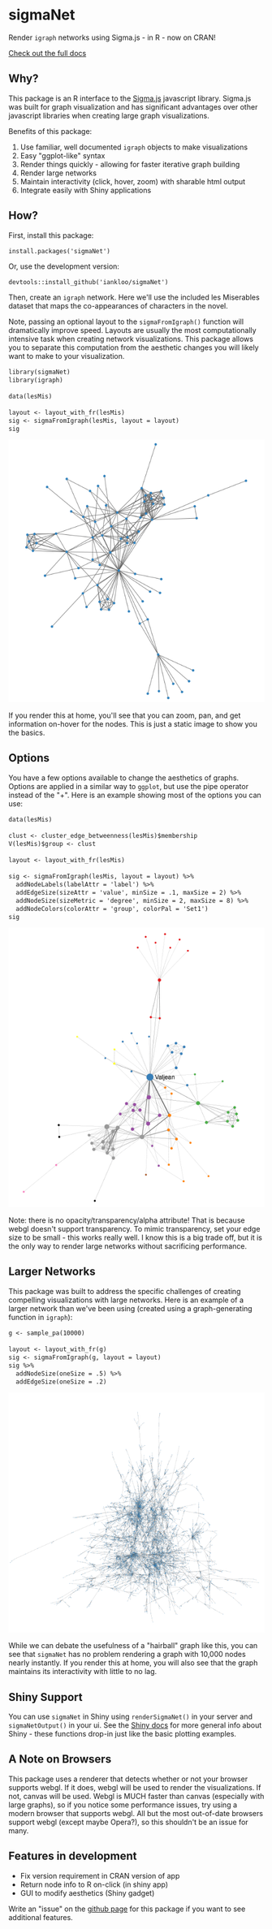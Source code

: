 # sigmaNet

Render `igraph` networks using Sigma.js - in R - now on CRAN!

<a href = 'https://iankloo.github.io/sigmaNet/'>Check out the full docs</a>

## Why?

This package is an R interface to the <a href = 'https://github.com/jacomyal/sigma.js'>Sigma.js</a> javascript library. Sigma.js was built for graph visualization and has significant advantages over other javascript libraries when creating large graph visualizations.  

Benefits of this package:

1. Use familiar, well documented `igraph` objects to make visualizations
2. Easy "ggplot-like" syntax
3. Render things quickly - allowing for faster iterative graph building
4. Render large networks
5. Maintain interactivity (click, hover, zoom) with sharable html output
6. Integrate easily with Shiny applications

## How?

First, install this package:

```
install.packages('sigmaNet')
```

Or, use the development version:

```
devtools::install_github('iankloo/sigmaNet')
```

Then, create an `igraph` network.  Here we'll use the included les Miserables dataset that maps the co-appearances of characters in the novel.

Note, passing an optional layout to the `sigmaFromIgraph()` function will dramatically improve speed.  Layouts are usually the most computationally intensive task when creating network visualizations.  This package allows you to separate this computation from the aesthetic changes you will likely want to make to your visualization.

```
library(sigmaNet)
library(igraph)

data(lesMis)

layout <- layout_with_fr(lesMis)
sig <- sigmaFromIgraph(lesMis, layout = layout)
sig
```

![](img/simpleGraph.png)

If you render this at home, you'll see that you can zoom, pan, and get information on-hover for the nodes.  This is just a static image to show you the basics.

## Options

You have a few options available to change the aesthetics of graphs. Options are applied in a similar way to `ggplot`, but use the pipe operator instead of the "+".  Here is an example showing most of the options you can use:

```
data(lesMis)

clust <- cluster_edge_betweenness(lesMis)$membership
V(lesMis)$group <- clust

layout <- layout_with_fr(lesMis)

sig <- sigmaFromIgraph(lesMis, layout = layout) %>%
  addNodeLabels(labelAttr = 'label') %>%
  addEdgeSize(sizeAttr = 'value', minSize = .1, maxSize = 2) %>%
  addNodeSize(sizeMetric = 'degree', minSize = 2, maxSize = 8) %>%
  addNodeColors(colorAttr = 'group', colorPal = 'Set1')
sig
```

![](img/aesGraph.png)

Note: there is no opacity/transparency/alpha attribute!  That is because webgl doesn't support transparency.  To mimic transparency, set your edge size to be small - this works really well.  I know this is a big trade off, but it is the only way to render large networks without sacrificing performance.  
## Larger Networks

This package was built to address the specific challenges of creating compelling visualizations with large networks.  Here is an example of a larger network than we've been using (created using a graph-generating function in `igraph`):

```
g <- sample_pa(10000)

layout <- layout_with_fr(g)
sig <- sigmaFromIgraph(g, layout = layout)
sig %>%
  addNodeSize(oneSize = .5) %>%
  addEdgeSize(oneSize = .2)
```

![](img/bigGraph.png)

While we can debate the usefulness of a "hairball" graph like this, you can see that `sigmaNet` has no problem rendering a graph with 10,000 nodes nearly instantly.  If you render this at home, you will also see that the graph maintains its interactivity with little to no lag.

## Shiny Support

You can use `sigmaNet` in Shiny using `renderSigmaNet()` in your server and `sigmaNetOutput()` in your ui.  See the <a href = 'https://shiny.rstudio.com/tutorial/'>Shiny docs</a> for more general info about Shiny - these functions drop-in just like the basic plotting examples.  

## A Note on Browsers

This package uses a renderer that detects whether or not your browser supports webgl.  If it does, webgl will be used to render the visualizations.  If not, canvas will be used.  Webgl is MUCH faster than canvas (especially with large graphs), so if you notice some performance issues, try using a modern browser that supports webgl.  All but the most out-of-date browsers support webgl (except maybe Opera?), so this shouldn't be an issue for many.

## Features in development

- Fix version requirement in CRAN version of app
- Return node info to R on-click (in shiny app)
- GUI to modify aesthetics (Shiny gadget)

Write an "issue" on the <a href = "https://github.com/iankloo/sigmaNet/issues">github page</a> for this package if you want to see additional features.



